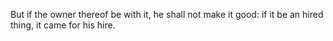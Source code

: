 But if the owner thereof be with it, he shall not make it good: if it be an hired thing, it came for his hire.
